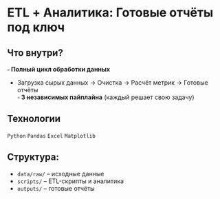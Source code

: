 # ETL + Аналитика: Готовые отчёты под ключ

## Что внутри?
▫ **Полный цикл обработки данных**  
   - Загрузка сырых данных → Очистка → Расчёт метрик → Готовые отчёты  
▫ **3 независимых пайплайна** (каждый решает свою задачу)  

## Технологии
`Python` `Pandas` `Excel` `Matplotlib` 

## Структура:
- `data/raw/` – исходные данные  
- `scripts/` – ETL-скрипты и аналитика  
- `outputs/` – готовые отчёты  
